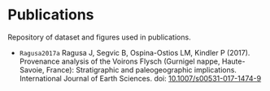 # Publications

Repository of dataset and figures used in publications.

+ `Ragusa2017a` Ragusa J, Segvic B, Ospina-Ostios LM, Kindler P (2017). Provenance analysis of the Voirons Flysch (Gurnigel nappe, Haute-Savoie, France): Stratigraphic and paleogeographic implications. International Journal of Earth Sciences. doi: [10.1007/s00531-017-1474-9](http://doi.org/10.1007/s00531-017-1474-9)
